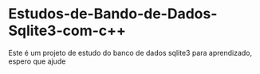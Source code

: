 # Estudos-de-Bando-de-Dados-Sqlite3-com-c++
Este é um projeto de estudo do banco de dados sqlite3 para aprendizado, espero que ajude
